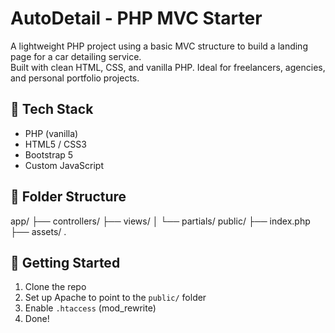 # AutoDetail - PHP MVC Starter

A lightweight PHP project using a basic MVC structure to build a landing page for a car detailing service.  
Built with clean HTML, CSS, and vanilla PHP. Ideal for freelancers, agencies, and personal portfolio projects.

## 🔧 Tech Stack

- PHP (vanilla)
- HTML5 / CSS3
- Bootstrap 5
- Custom JavaScript

## 📁 Folder Structure

app/
├── controllers/
├── views/
│ └── partials/
public/
├── index.php
├── assets/
.



## 🚀 Getting Started

1. Clone the repo  
2. Set up Apache to point to the `public/` folder  
3. Enable `.htaccess` (mod_rewrite)
4. Done!


